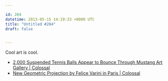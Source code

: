 ```yaml
---

id: 284
datetime: 2013-05-15 14:19:33 +0000 UTC
title: "Untitled #284"
draft: false


---
```


Cool art is cool. 

 
 * [2,000 Suspended Tennis Balls Appear to Bounce Through Mustang Art Gallery | Colossal](http://www.thisiscolossal.com/2012/03/2000-suspended-tennis-balls-appear-to-bounce-through-mustang-art-gallery/)
 * [New Geometric Projection by Felice Varini in Paris | Colossal](http://www.thisiscolossal.com/2013/05/new-geometric-projection-by-felice-varini-in-paris/)


